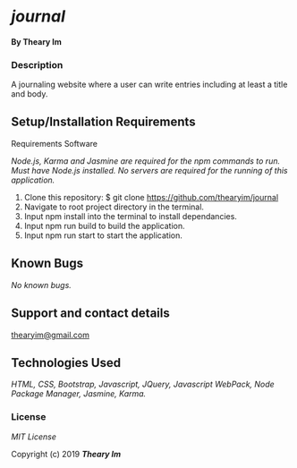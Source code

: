 
# _journal_

#### By **Theary Im**

### Description

A journaling website where a user can write entries including at least a title and body.

## Setup/Installation Requirements

Requirements Software

_Node.js, Karma and Jasmine are required for the npm commands to run. Must have Node.js installed. No servers are required for the running of this application._

1. Clone this repository: $ git clone https://github.com/thearyim/journal
2. Navigate to root project directory in the terminal.
3. Input npm install into the terminal to install dependancies.
4. Input npm run build to build the application.
5. Input npm run start to start the application.

## Known Bugs

_No known bugs._

## Support and contact details

 thearyim@gmail.com

## Technologies Used

_HTML, CSS, Bootstrap, Javascript, JQuery, Javascript WebPack, Node Package Manager, Jasmine, Karma._

### License

*MIT License*

Copyright (c) 2019 **_Theary Im_**
